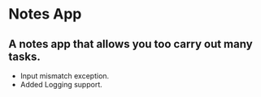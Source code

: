 # Notes App

## A notes app that allows you too carry out many tasks.

- Input mismatch exception.
- Added Logging support.
